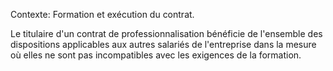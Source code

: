 Contexte: Formation et exécution du contrat.

Le titulaire d'un contrat de professionnalisation bénéficie de l'ensemble des dispositions applicables aux autres salariés de l'entreprise dans la mesure où elles ne sont pas incompatibles avec les exigences de la formation.